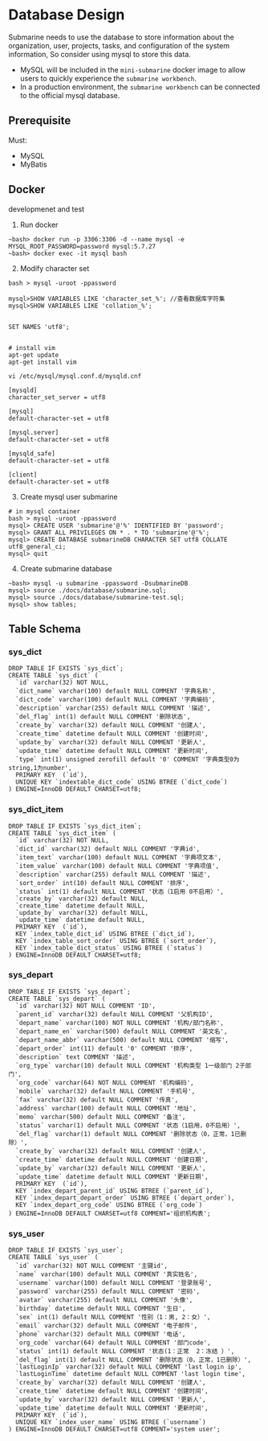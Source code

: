 <!--
   Licensed to the Apache Software Foundation (ASF) under one or more
   contributor license agreements.  See the NOTICE file distributed with
   this work for additional information regarding copyright ownership.
   The ASF licenses this file to You under the Apache License, Version 2.0
   (the "License"); you may not use this file except in compliance with
   the License.  You may obtain a copy of the License at
   http://www.apache.org/licenses/LICENSE-2.0
   Unless required by applicable law or agreed to in writing, software
   distributed under the License is distributed on an "AS IS" BASIS,
   WITHOUT WARRANTIES OR CONDITIONS OF ANY KIND, either express or implied.
   See the License for the specific language governing permissions and
   limitations under the License.
-->

# Database Design

Submarine needs to use the database to store information about the organization, user, projects, tasks, and configuration of the system information, So consider using mysql to store this data.

+ MySQL will be included in the `mini-submarine` docker image to allow users to quickly experience the `submarine workbench`.
+ In a production environment, the `submarine workbench` can be connected to the official mysql database.

## Prerequisite

Must:

- MySQL
- MyBatis



## Docker

developmenet and test

1. Run docker

```
~bash> docker run -p 3306:3306 -d --name mysql -e MYSQL_ROOT_PASSWORD=password mysql:5.7.27
~bash> docker exec -it mysql bash
```

2. Modify character set

```
bash > mysql -uroot -ppassword

mysql>SHOW VARIABLES LIKE 'character_set_%'; //查看数据库字符集
mysql>SHOW VARIABLES LIKE 'collation_%';


SET NAMES 'utf8';
```

```

# install vim
apt-get update
apt-get install vim

vi /etc/mysql/mysql.conf.d/mysqld.cnf

[mysqld]
character_set_server = utf8

[mysql]
default-character-set = utf8

[mysql.server]
default-character-set = utf8

[mysqld_safe]
default-character-set = utf8

[client]
default-character-set = utf8
```

3. Create mysql user submarine

```
# in mysql container
bash > mysql -uroot -ppassword
mysql> CREATE USER 'submarine'@'%' IDENTIFIED BY 'password';
mysql> GRANT ALL PRIVILEGES ON * . * TO 'submarine'@'%';
mysql> CREATE DATABASE submarineDB CHARACTER SET utf8 COLLATE utf8_general_ci;
mysql> quit
```

4. Create submarine database

```
~bash> mysql -u submarine -ppassword -DsubmarineDB
mysql> source ./docs/database/submarine.sql;
mysql> source ./docs/database/submarine-test.sql;
mysql> show tables;
```



## Table Schema

### sys_dict

```
DROP TABLE IF EXISTS `sys_dict`;
CREATE TABLE `sys_dict` (
  `id` varchar(32) NOT NULL,
  `dict_name` varchar(100) default NULL COMMENT '字典名称',
  `dict_code` varchar(100) default NULL COMMENT '字典编码',
  `description` varchar(255) default NULL COMMENT '描述',
  `del_flag` int(1) default NULL COMMENT '删除状态',
  `create_by` varchar(32) default NULL COMMENT '创建人',
  `create_time` datetime default NULL COMMENT '创建时间',
  `update_by` varchar(32) default NULL COMMENT '更新人',
  `update_time` datetime default NULL COMMENT '更新时间',
  `type` int(1) unsigned zerofill default '0' COMMENT '字典类型0为string,1为number',
  PRIMARY KEY  (`id`),
  UNIQUE KEY `indextable_dict_code` USING BTREE (`dict_code`)
) ENGINE=InnoDB DEFAULT CHARSET=utf8;
```

### sys_dict_item

```
DROP TABLE IF EXISTS `sys_dict_item`;
CREATE TABLE `sys_dict_item` (
  `id` varchar(32) NOT NULL,
  `dict_id` varchar(32) default NULL COMMENT '字典id',
  `item_text` varchar(100) default NULL COMMENT '字典项文本',
  `item_value` varchar(100) default NULL COMMENT '字典项值',
  `description` varchar(255) default NULL COMMENT '描述',
  `sort_order` int(10) default NULL COMMENT '排序',
  `status` int(1) default NULL COMMENT '状态（1启用 0不启用）',
  `create_by` varchar(32) default NULL,
  `create_time` datetime default NULL,
  `update_by` varchar(32) default NULL,
  `update_time` datetime default NULL,
  PRIMARY KEY  (`id`),
  KEY `index_table_dict_id` USING BTREE (`dict_id`),
  KEY `index_table_sort_order` USING BTREE (`sort_order`),
  KEY `index_table_dict_status` USING BTREE (`status`)
) ENGINE=InnoDB DEFAULT CHARSET=utf8;
```

### sys_depart

```
DROP TABLE IF EXISTS `sys_depart`;
CREATE TABLE `sys_depart` (
  `id` varchar(32) NOT NULL COMMENT 'ID',
  `parent_id` varchar(32) default NULL COMMENT '父机构ID',
  `depart_name` varchar(100) NOT NULL COMMENT '机构/部门名称',
  `depart_name_en` varchar(500) default NULL COMMENT '英文名',
  `depart_name_abbr` varchar(500) default NULL COMMENT '缩写',
  `depart_order` int(11) default '0' COMMENT '排序',
  `description` text COMMENT '描述',
  `org_type` varchar(10) default NULL COMMENT '机构类型 1一级部门 2子部门',
  `org_code` varchar(64) NOT NULL COMMENT '机构编码',
  `mobile` varchar(32) default NULL COMMENT '手机号',
  `fax` varchar(32) default NULL COMMENT '传真',
  `address` varchar(100) default NULL COMMENT '地址',
  `memo` varchar(500) default NULL COMMENT '备注',
  `status` varchar(1) default NULL COMMENT '状态（1启用，0不启用）',
  `del_flag` varchar(1) default NULL COMMENT '删除状态（0，正常，1已删除）',
  `create_by` varchar(32) default NULL COMMENT '创建人',
  `create_time` datetime default NULL COMMENT '创建日期',
  `update_by` varchar(32) default NULL COMMENT '更新人',
  `update_time` datetime default NULL COMMENT '更新日期',
  PRIMARY KEY  (`id`),
  KEY `index_depart_parent_id` USING BTREE (`parent_id`),
  KEY `index_depart_depart_order` USING BTREE (`depart_order`),
  KEY `index_depart_org_code` USING BTREE (`org_code`)
) ENGINE=InnoDB DEFAULT CHARSET=utf8 COMMENT='组织机构表';
```

### sys_user

```
DROP TABLE IF EXISTS `sys_user`;
CREATE TABLE `sys_user` (
  `id` varchar(32) NOT NULL COMMENT '主键id',
  `name` varchar(100) default NULL COMMENT '真实姓名',
  `username` varchar(100) default NULL COMMENT '登录账号',
  `password` varchar(255) default NULL COMMENT '密码',
  `avatar` varchar(255) default NULL COMMENT '头像',
  `birthday` datetime default NULL COMMENT '生日',
  `sex` int(1) default NULL COMMENT '性别（1：男, 2：女）',
  `email` varchar(32) default NULL COMMENT '电子邮件',
  `phone` varchar(32) default NULL COMMENT '电话',
  `org_code` varchar(64) default NULL COMMENT '部门code',
  `status` int(1) default NULL COMMENT '状态(1：正常  2：冻结 ）',
  `del_flag` int(1) default NULL COMMENT '删除状态（0，正常，1已删除）',
  `lastLoginIp` varchar(32) default NULL COMMENT 'last login ip',
  `lastLoginTime` datetime default NULL COMMENT 'last login time',
  `create_by` varchar(32) default NULL COMMENT '创建人',
  `create_time` datetime default NULL COMMENT '创建时间',
  `update_by` varchar(32) default NULL COMMENT '更新人',
  `update_time` datetime default NULL COMMENT '更新时间',
  PRIMARY KEY  (`id`),
  UNIQUE KEY `index_user_name` USING BTREE (`username`)
) ENGINE=InnoDB DEFAULT CHARSET=utf8 COMMENT='system user';
```
